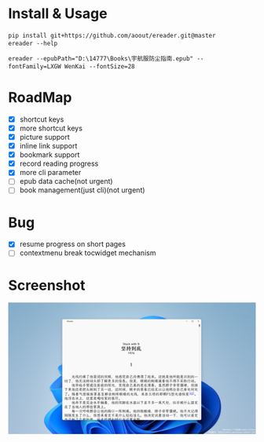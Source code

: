 # Install & Usage


```
pip install git+https://github.com/aoout/ereader.git@master
ereader --help
```

```
ereader --epubPath="D:\14777\Books\宇航服防尘指南.epub" --fontFamily=LXGW WenKai --fontSize=28
```

# RoadMap

- [x] shortcut keys
- [x] more shortcut keys
- [x] picture support
- [x] inline link support
- [x] bookmark support
- [x] record reading progress
- [x] more cli parameter
- [ ] epub data cache(not urgent)
- [ ] book management(just cli)(not urgent)

# Bug

- [x] resume progress on short pages
- [ ] contextmenu break tocwidget mechanism

# Screenshot

![](assets\screenshot001.png)

